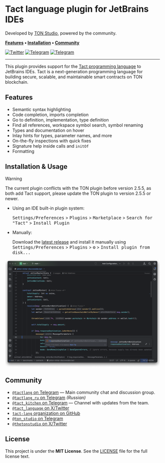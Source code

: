 # Tact language plugin for JetBrains IDEs

Developed by [TON Studio](https://tonstudio.io), powered by the community.

**[Features] • [Installation] • [Community]**

[Features]: #features

[Installation]: #installation--usage

[Community]: #community

[![Twitter](https://img.shields.io/badge/X%2FTwitter-white?logo=x&style=flat&logoColor=gray)](https://x.com/tact_language)
[![Telegram](https://img.shields.io/badge/Community_Chat-white?logo=telegram&style=flat)](https://t.me/tactlang)
[![Telegram](https://img.shields.io/badge/Tact_Kitchen_🥣-white?logo=telegram&style=flat)](https://t.me/tact_kitchen)

---

This plugin provides support for the [Tact programming language](https://tact-lang.org) to JetBrains IDEs.
Tact is a next-generation programming language for building secure, scalable, and maintainable smart contracts on TON
blockchain.

## Features

- Semantic syntax highlighting
- Code completion, imports completion
- Go to definition, implementation, type definition
- Find all references, workspace symbol search, symbol renaming
- Types and documentation on hover
- Inlay hints for types, parameter names, and more
- On-the-fly inspections with quick fixes
- Signature help inside calls and `initOf`
- Formatting

## Installation & Usage

> [!WARNING]
> The current plugin conflicts with the TON plugin before version 2.5.5, as both add Tact support,
> please update the TON plugin to version 2.5.5 or newer.

- Using an IDE built-in plugin system:

  <kbd>Settings/Preferences</kbd> > <kbd>Plugins</kbd> > <kbd>Marketplace</kbd> > <kbd>Search for "Tact"</kbd> >
  <kbd>Install Plugin</kbd>

- Manually:

  Download the [latest release](https://github.com/tact-lang/intelli-tact/releases/latest) and install it manually using
  <kbd>Settings/Preferences</kbd> > <kbd>Plugins</kbd> > <kbd>⚙️</kbd> > <kbd>Install plugin from disk...</kbd>

![](./docs/cover.png)

## Community

- [`@tactlang` on Telegram](https://t.me/tactlang) — Main community chat and discussion group.
- [`@tactlang_ru` on Telegram](https://t.me/tactlang_ru) _(Russian)_
- [`@tact_kitchen` on Telegram](https://t.me/tact_kitchen) — Channel with updates from the team.
- [`@tact_language` on X/Twitter](https://x.com/tact_language)
- [`tact-lang` organization on GitHub](https://github.com/tact-lang)
- [`@ton_studio` on Telegram](https://t.me/ton_studio)
- [`@thetonstudio` on X/Twitter](https://x.com/thetonstudio)

## License

This project is under the **MIT License**. See the
[LICENSE](https://github.com/tact-lang/intelli-tact/blob/master/LICENSE)
file for the full license text.
